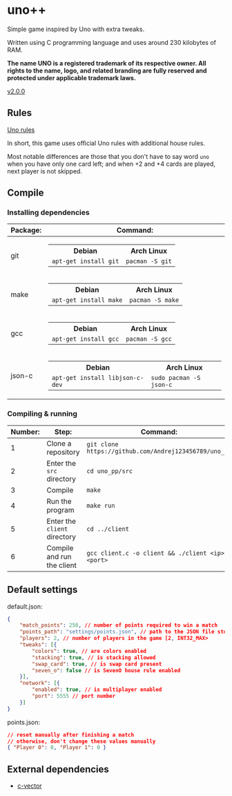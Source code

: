 # uno++
Simple game inspired by Uno with extra tweaks.

Written using C programming language and uses around 230 kilobytes of RAM.

**The name UNO is a registered trademark of its respective owner. All rights to the name, logo, and related branding are fully reserved and protected under applicable trademark laws.**

[v2.0.0](https://github.com/Andrej123456789/uno/releases/tag/v2.0.0)

## Rules
[Uno rules](https://en.wikipedia.org/wiki/Uno_(card_game))

In short, this game uses official Uno rules with additional house rules.

Most notable differences are those that you don't have to say word `uno` when you have only one card left; and when +2 and +4 cards are played, next player is not skipped.

## Compile

### Installing dependencies

| Package: | Command:                                                                                                                                |
| -------- | --------------------------------------------------------------------------------------------------------------------------------------- |
| git      | <table><tr><th>Debian</th><th>Arch Linux</th></tr><td>`apt-get install git`</td><td>`pacman -S git`</td></tr></table>                   |
| make     | <table><tr><th>Debian</th><th>Arch Linux</th></tr><td>`apt-get install make`</td><td>`pacman -S make`</td></tr></table>                 |
| gcc      | <table><tr><th>Debian</th><th>Arch Linux</th></tr><td>`apt-get install gcc`</td><td>`pacman -S gcc`</td></tr></table>                   |
| json-c   | <table><tr><th>Debian</th><th>Arch Linux</th></tr><td>`apt-get install libjson-c-dev`</td><td>`sudo pacman -S json-c`</td></tr></table> |

### Compiling & running

| Number: | Step:                        | Command:                                              |
| ------- | ---------------------------- | ----------------------------------------------------- |
| 1       | Clone a repository           | `git clone https://github.com/Andrej123456789/uno_pp` |
| 2       | Enter the `src` directory    | `cd uno_pp/src`                                       |
| 3       | Compile                      | `make`                                                |
| 4       | Run the program              | `make run`                                            |
| 5       | Enter the `client` directory | `cd ../client`                                        |
| 6       | Compile and run the client   | `gcc client.c -o client && ./client <ip> <port>`      |

## Default settings
default.json:
```json
{
	"match_points": 250, // number of points required to win a match
	"points_path": "settings/points.json", // path to the JSON file storing points
	"players": 2, // number of players in the game [2, INT32_MAX>
	"tweaks": [{
		"colors": true, // are colors enabled
		"stacking": true, // is stacking allowed
		"swap_card": true, // is swap card present
		"seven_o": false // is SevenO house rule enabled
	}],
	"network": [{
		"enabled": true, // is multiplayer enabled
		"port": 5555 // port number
	}]
}
```

points.json:
```json
// reset manually after finishing a match
// otherwise, don't change these values manually
{ "Player 0": 0, "Player 1": 0 }
```

## External dependencies
- [c-vector](https://github.com/eteran/c-vector)
